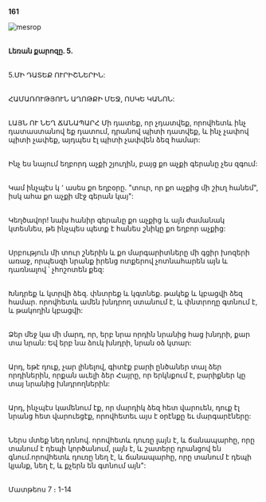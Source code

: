 **161**

![mesrop](https://volamar.ru/audio_video/foto/01/detbible/B338.BMP)

\
**Լեռան քարոզը. 5.**

\
5.ՄԻ ԴԱՏԵՔ ՈՒՐԻՇՆԵՐԻՆ:

\
ՀԱՄԱՌՈՒԹՅՈՒՆ ԱՂՈԹՔԻ ՄԵՋ, ՈՍԿԵ ԿԱՆՈՆ:

\
ԼԱՅՆ ՈՒ ՆԵՂ ՃԱՆԱՊԱՐՀ
Մի դատեք, որ չդատվեք, որովհետև ինչ դատաստանով եք դատում, դրանով պիտի դատվեք, և ինչ չափով պիտի չափեք, այդպես էլ պիտի չափվեն ձեզ համար:

\
Ինչ ես նայում եղբորդ աչքի շյուղին, բայց քո աչքի գերանը չես զգում:

\
Կամ ինչպէս կ ՚ ասես քո եղբօրը. "տուր, որ քո աչքից մի շիւղ հանեմ", իսկ ահա քո աչքի մէջ գերան կայ":

\
Կեղծավոր! նախ հանիր գերանը քո աչքից և այն ժամանակ կտեսնես, թե ինչպես պետք է հանես շնիկը քո եղբոր աչքից:

\
Սրբություն մի տուր շներին և քո մարգարիտները մի գցիր խոզերի առաջ, որպեսզի նրանք իրենց ոտքերով չոտնահարեն այն և դառնալով ՝ չհոշոտեն քեզ:

\
Խնդրեք և կտրվի ձեզ. փնտրեք և կգտնեք. թակեք և կբացվի ձեզ համար. որովհետև ամեն խնդրող ստանում է, և փնտրողը գտնում է, և թակողին կբացվի:

\
Ձեր մեջ կա մի մարդ, որ, երբ նրա որդին նրանից հաց խնդրի, քար տա նրան: Եվ երբ նա ձուկ խնդրի, նրան օձ կտար:

\
Արդ, եթէ դուք, չար լինելով, գիտէք բարի ընծաներ տալ ձեր որդիներին, որքան աւելի ձեր Հայրը, որ երկնքում է, բարիքներ կը տայ նրանից խնդրողներին:

\
Արդ, ինչպէս կամենում էք, որ մարդիկ ձեզ հետ վարուեն, դուք էլ նրանց հետ վարուեցէք, որովհետեւ այս է օրէնքը եւ մարգարէները:

\
Ներս մտեք նեղ դռնով. որովհետև դուռը լայն է, և ճանապարհը, որը տանում է դեպի կործանում, լայն է, և շատերը դրանցով են գնում.որովհետև դուռը նեղ է, և ճանապարհը, որը տանում է դեպի կյանք, նեղ է, և քչերն են գտնում այն":

\
Մատթեոս 7 ։ 1-14
